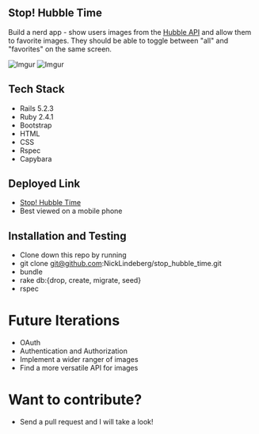 ## Stop! Hubble Time
Build a nerd app - show users images from the [Hubble API](http://hubblesite.org/api/documentation) and allow them to favorite images. They should be able to toggle between "all" and "favorites" on the same screen.

![Imgur](https://i.imgur.com/kJFJKTm.png)
![Imgur](https://i.imgur.com/0OutnV0.png)


## Tech Stack
- Rails 5.2.3
- Ruby 2.4.1
- Bootstrap
- HTML
- CSS
- Rspec
- Capybara

## Deployed Link
- [Stop! Hubble Time](https://stop-hubble-time.herokuapp.com/)
- Best viewed on a mobile phone

## Installation and Testing

- Clone down this repo by running 
- git clone git@github.com:NickLindeberg/stop_hubble_time.git
- bundle
- rake db:{drop, create, migrate, seed}
- rspec

# Future Iterations

- OAuth
- Authentication and Authorization
- Implement a wider ranger of images
- Find a more versatile API for images

# Want to contribute?

- Send a pull request and I will take a look!
